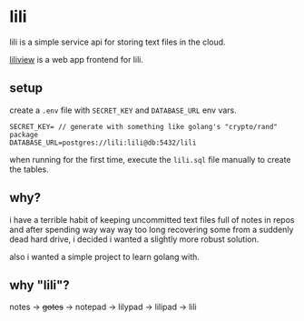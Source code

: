 # lili

lili is a simple service api for storing text files in the cloud.

[liliview](https://github.com/Syriiin/liliview) is a web app frontend for lili.

## setup

create a `.env` file with `SECRET_KEY` and `DATABASE_URL` env vars.
```
SECRET_KEY= // generate with something like golang's "crypto/rand" package
DATABASE_URL=postgres://lili:lili@db:5432/lili
```

when running for the first time, execute the `lili.sql` file manually to create the tables.

## why?

i have a terrible habit of keeping uncommitted text files full of notes in repos and after spending way way way too long recovering some from a suddenly dead hard drive, i decided i wanted a slightly more robust solution.

also i wanted a simple project to learn golang with.

## why "lili"?

notes -> ~~gotes~~ -> notepad -> lilypad -> lilipad -> lili
